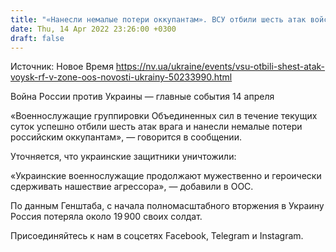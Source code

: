 ```yaml
---
title: "«Нанесли немалые потери оккупантам». ВСУ отбили шесть атак войск РФ в зоне ООС"
date: Thu, 14 Apr 2022 23:26:00 +0300
draft: false
---
```

Источник: Новое Время https://nv.ua/ukraine/events/vsu-otbili-shest-atak-voysk-rf-v-zone-oos-novosti-ukrainy-50233990.html


Война России против Украины — главные события 14 апреля

«Военнослужащие группировки Объединенных сил в течение текущих суток успешно отбили шесть атак врага и нанесли немалые потери российским оккупантам», — говорится в сообщении.

Уточняется, что украинские защитники уничтожили:

«Украинские военнослужащие продолжают мужественно и героически сдерживать нашествие агрессора», — добавили в ООС.

По данным Генштаба, с начала полномасштабного вторжения в Украину Россия потеряла около 19 900 своих солдат.

Присоединяйтесь к нам в соцсетях Facebook, Telegram и Instagram.

